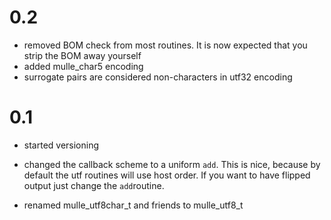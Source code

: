 # 0.2

* removed BOM check from most routines. It is now expected that you strip
  the BOM away yourself
* added mulle_char5 encoding 
* surrogate pairs are considered non-characters in utf32 encoding 


# 0.1

* started versioning

* changed the callback scheme to a uniform `add`. This is nice,
  because by default the utf routines will use host order. If you want
  to have flipped output just change the `add`routine.

* renamed mulle_utf8char_t and friends to mulle_utf8_t 